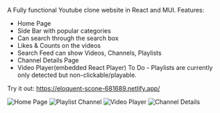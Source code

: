 A Fully functional Youtube clone website in React and MUI. 
Features: 
- Home Page
- Side Bar with popular categories
- Can search through the search box
- Likes & Counts on the videos 
- Search Feed can show Videos, Channels, Playlists
- Channel Details Page
- Video Player(embedded React Player)
To Do - Playlists are currently only detected but non-clickable/playable. 

Try it out: https://eloquent-scone-681689.netlify.app/

![Home Page](https://user-images.githubusercontent.com/26090486/194733793-7b64780b-f0a2-4781-b9eb-7737dd996754.png)
![Playlist Channel](https://user-images.githubusercontent.com/26090486/194733796-ea4f8522-2d39-4437-ac59-a60ae34e3270.png)
![Video Player](https://user-images.githubusercontent.com/26090486/194733798-8d00432c-558d-48e2-a782-8f0d0b6d7bfd.png)
![Channel Details](https://user-images.githubusercontent.com/26090486/194733799-1158b0d4-dd40-4ce2-96a5-afccaf6bfe55.png)
